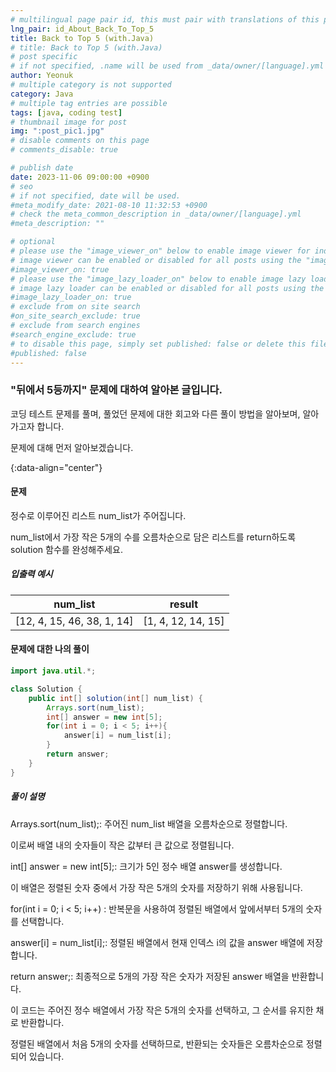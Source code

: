 ```yaml
---
# multilingual page pair id, this must pair with translations of this page. (This name must be unique)
lng_pair: id_About_Back_To_Top_5
title: Back to Top 5 (with.Java)
# title: Back to Top 5 (with.Java)
# post specific
# if not specified, .name will be used from _data/owner/[language].yml
author: Yeonuk
# multiple category is not supported
category: Java
# multiple tag entries are possible
tags: [java, coding test]
# thumbnail image for post
img: ":post_pic1.jpg"
# disable comments on this page
# comments_disable: true

# publish date
date: 2023-11-06 09:00:00 +0900
# seo
# if not specified, date will be used.
#meta_modify_date: 2021-08-10 11:32:53 +0900
# check the meta_common_description in _data/owner/[language].yml
#meta_description: ""

# optional
# please use the "image_viewer_on" below to enable image viewer for individual pages or posts (_posts/ or [language]/_posts folders).
# image viewer can be enabled or disabled for all posts using the "image_viewer_posts: true" setting in _data/conf/main.yml.
#image_viewer_on: true
# please use the "image_lazy_loader_on" below to enable image lazy loader for individual pages or posts (_posts/ or [language]/_posts folders).
# image lazy loader can be enabled or disabled for all posts using the "image_lazy_loader_posts: true" setting in _data/conf/main.yml.
#image_lazy_loader_on: true
# exclude from on site search
#on_site_search_exclude: true
# exclude from search engines
#search_engine_exclude: true
# to disable this page, simply set published: false or delete this file
#published: false
---
```


<!-- outline-start -->

### "뒤에서 5등까지" 문제에 대하여 알아본 글입니다.

코딩 테스트 문제를 풀며, 풀었던 문제에 대한 회고와 다른 풀이 방법을 알아보며, 알아가고자 합니다.

문제에 대해 먼저 알아보겠습니다.

{:data-align="center"}

<!-- outline-end -->

#### 문제

정수로 이루어진 리스트 num_list가 주어집니다.

num_list에서 가장 작은 5개의 수를 오름차순으로 담은 리스트를 return하도록 solution 함수를 완성해주세요.

##### 입출력 예시

| num_list                   | result             |
| -------------------------- | ------------------ |
| [12, 4, 15, 46, 38, 1, 14] | [1, 4, 12, 14, 15] |

#### 문제에 대한 나의 풀이

```java
import java.util.*;

class Solution {
    public int[] solution(int[] num_list) {
        Arrays.sort(num_list);
        int[] answer = new int[5];
        for(int i = 0; i < 5; i++){
            answer[i] = num_list[i];
        }
        return answer;
    }
}
```

##### 풀이 설명

Arrays.sort(num_list);: 주어진 num_list 배열을 오름차순으로 정렬합니다.

이로써 배열 내의 숫자들이 작은 값부터 큰 값으로 정렬됩니다.

int[] answer = new int[5];: 크기가 5인 정수 배열 answer를 생성합니다.

이 배열은 정렬된 숫자 중에서 가장 작은 5개의 숫자를 저장하기 위해 사용됩니다.

for(int i = 0; i < 5; i++) : 반복문을 사용하여 정렬된 배열에서 앞에서부터 5개의 숫자를 선택합니다.

answer[i] = num_list[i];: 정렬된 배열에서 현재 인덱스 i의 값을 answer 배열에 저장합니다.

return answer;: 최종적으로 5개의 가장 작은 숫자가 저장된 answer 배열을 반환합니다.

이 코드는 주어진 정수 배열에서 가장 작은 5개의 숫자를 선택하고, 그 순서를 유지한 채로 반환합니다.

정렬된 배열에서 처음 5개의 숫자를 선택하므로, 반환되는 숫자들은 오름차순으로 정렬되어 있습니다.
